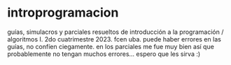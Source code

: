 # introprogramacion
guías, simulacros y parciales resueltos de introducción a la programación  / algoritmos I. 2do cuatrimestre 2023. fcen uba.
puede haber errores en las guías, no confíen ciegamente. en los parciales me fue muy bien así que probablemente no tengan muchos errores... espero que les sirva :) 
